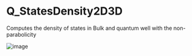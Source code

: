 # Q_StatesDensity2D3D
Computes the density of states in Bulk and quantum well with the non-parabolicity

![image](https://user-images.githubusercontent.com/35040499/113292364-b3bb3c80-92f4-11eb-84b5-ab1b00503e1c.png)

